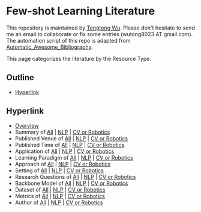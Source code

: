 # Few-shot Learning Literature 
This repository is maintained by [Tongtong Wu](https://wutong8023.site). Please don't hesitate to send me an email to collaborate or fix some entries (wutong8023 AT gmail.com). The automation script of this repo is adapted from [Automatic_Awesome_Bibliography](https://github.com/TLESORT/Automatic_Awesome_Bibliography).

This page categorizes the literature by the Resource Type.

## Outline 
- [Hyperlink](https://github.com/wutong8023/Awesome_Few_Shot_Learning/blob/main/./README.md#hyperlink)
## Hyperlink 
- [Overview](https://github.com/wutong8023/Awesome_Few_Shot_Learning/blob/main/README.md)
- Summary of [All](https://github.com/wutong8023/Awesome_Few_Shot_Learning/blob/main/fsl4all/./) | [NLP](https://github.com/wutong8023/Awesome_Few_Shot_Learning/blob/main/fsl4nlp/./) | [CV or Robotics](https://github.com/wutong8023/Awesome_Few_Shot_Learning/blob/main/fsl4cv_robot/./)
- Published Venue of [All](https://github.com/wutong8023/Awesome_Few_Shot_Learning/blob/main/fsl4all/venue) | [NLP](https://github.com/wutong8023/Awesome_Few_Shot_Learning/blob/main/fsl4nlp/venue) | [CV or Robotics](https://github.com/wutong8023/Awesome_Few_Shot_Learning/blob/main/fsl4cv_robot/venue)
- Published Time of [All](https://github.com/wutong8023/Awesome_Few_Shot_Learning/blob/main/fsl4all/time) | [NLP](https://github.com/wutong8023/Awesome_Few_Shot_Learning/blob/main/fsl4nlp/time) | [CV or Robotics](https://github.com/wutong8023/Awesome_Few_Shot_Learning/blob/main/fsl4cv_robot/time)
- Application of [All](https://github.com/wutong8023/Awesome_Few_Shot_Learning/blob/main/fsl4all/application) | [NLP](https://github.com/wutong8023/Awesome_Few_Shot_Learning/blob/main/fsl4nlp/application) | [CV or Robotics](https://github.com/wutong8023/Awesome_Few_Shot_Learning/blob/main/fsl4cv_robot/application)
-  Learning Paradigm of [All](https://github.com/wutong8023/Awesome_Few_Shot_Learning/blob/main/fsl4all/supervision) | [NLP](https://github.com/wutong8023/Awesome_Few_Shot_Learning/blob/main/fsl4nlp/supervision) | [CV or Robotics](https://github.com/wutong8023/Awesome_Few_Shot_Learning/blob/main/fsl4cv_robot/supervision)
- Approach of [All](https://github.com/wutong8023/Awesome_Few_Shot_Learning/blob/main/fsl4all/approach) | [NLP](https://github.com/wutong8023/Awesome_Few_Shot_Learning/blob/main/fsl4nlp/approach) | [CV or Robotics](https://github.com/wutong8023/Awesome_Few_Shot_Learning/blob/main/fsl4cv_robot/approach)
- Setting of [All](https://github.com/wutong8023/Awesome_Few_Shot_Learning/blob/main/fsl4all/setting) | [NLP](https://github.com/wutong8023/Awesome_Few_Shot_Learning/blob/main/fsl4nlp/setting) | [CV or Robotics](https://github.com/wutong8023/Awesome_Few_Shot_Learning/blob/main/fsl4cv_robot/setting)
- Research Questions of [All](https://github.com/wutong8023/Awesome_Few_Shot_Learning/blob/main/fsl4all/research_question) | [NLP](https://github.com/wutong8023/Awesome_Few_Shot_Learning/blob/main/fsl4nlp/research_question) | [CV or Robotics](https://github.com/wutong8023/Awesome_Few_Shot_Learning/blob/main/fsl4cv_robot/research_question)
- Backbone Model of [All](https://github.com/wutong8023/Awesome_Few_Shot_Learning/blob/main/fsl4all/backbone_model) | [NLP](https://github.com/wutong8023/Awesome_Few_Shot_Learning/blob/main/fsl4nlp/backbone_model) | [CV or Robotics](https://github.com/wutong8023/Awesome_Few_Shot_Learning/blob/main/fsl4cv_robot/backbone_model)
- Dataset of [All](https://github.com/wutong8023/Awesome_Few_Shot_Learning/blob/main/fsl4all/dataset) | [NLP](https://github.com/wutong8023/Awesome_Few_Shot_Learning/blob/main/fsl4nlp/dataset) | [CV or Robotics](https://github.com/wutong8023/Awesome_Few_Shot_Learning/blob/main/fsl4cv_robot/dataset)
- Metrics of [All](https://github.com/wutong8023/Awesome_Few_Shot_Learning/blob/main/fsl4all/metrics) | [NLP](https://github.com/wutong8023/Awesome_Few_Shot_Learning/blob/main/fsl4nlp/metrics) | [CV or Robotics](https://github.com/wutong8023/Awesome_Few_Shot_Learning/blob/main/fsl4cv_robot/metrics)
- Author of [All](https://github.com/wutong8023/Awesome_Few_Shot_Learning/blob/main/fsl4all/author) | [NLP](https://github.com/wutong8023/Awesome_Few_Shot_Learning/blob/main/fsl4nlp/author) | [CV or Robotics](https://github.com/wutong8023/Awesome_Few_Shot_Learning/blob/main/fsl4cv_robot/author)
